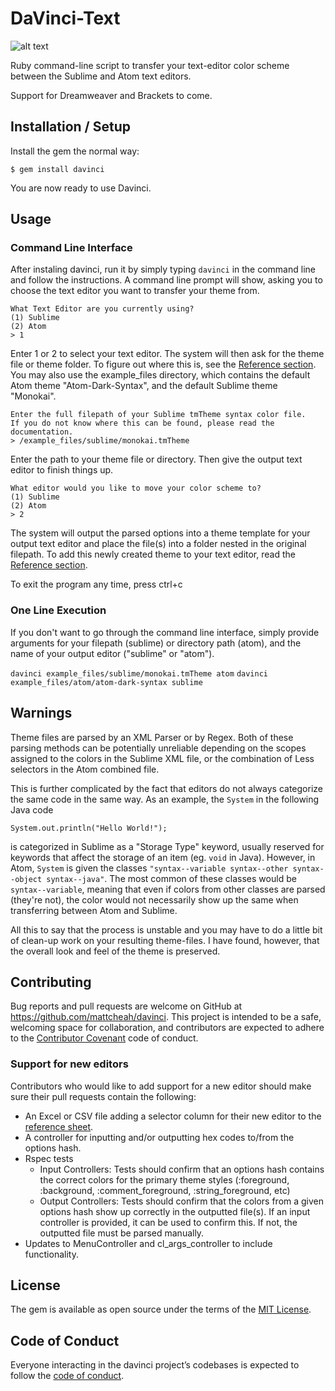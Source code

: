 # DaVinci-Text

![alt text](https://circleci.com/gh/mattcheah/davinci.svg?style=shield&circle-token=5a1e0343c196170c3abe3387d7014657fef4b700 "")

Ruby command-line script to transfer your text-editor color scheme between the Sublime and Atom text editors. 

Support for Dreamweaver and Brackets to come.

## Installation / Setup

Install the gem the normal way:

    $ gem install davinci
    
You are now ready to use Davinci.

## Usage

### Command Line Interface

After instaling davinci, run it by simply typing `davinci` in the command line and follow the instructions.
A command line prompt will show, asking you to choose the text editor you want to transfer your theme from. 

    What Text Editor are you currently using?
    (1) Sublime
    (2) Atom
    > 1

Enter 1 or 2 to select your text editor. The system will then ask for the theme file or theme folder. 
To figure out where this is, see the [Reference section](https://github.com/mattcheah/davinci/blob/master/REFERENCE.md).
You may also use the example_files directory, which contains the default Atom theme "Atom-Dark-Syntax", and the default Sublime theme "Monokai".  

    Enter the full filepath of your Sublime tmTheme syntax color file.
    If you do not know where this can be found, please read the documentation.
    > /example_files/sublime/monokai.tmTheme
    
Enter the path to your theme file or directory. Then give the output text editor to finish things up. 

    What editor would you like to move your color scheme to?
    (1) Sublime
    (2) Atom
    > 2

The system will output the parsed options into a theme template for your output text editor and place the file(s) into a folder nested in the original filepath. 
To add this newly created theme to your text editor, read the [Reference section](https://github.com/mattcheah/davinci/blob/master/REFERENCE.md). 

To exit the program any time, press ctrl+c
    
### One Line Execution

If you don't want to go through the command line interface, simply provide arguments for your filepath (sublime) or directory path (atom), and the name of your output editor ("sublime" or "atom").

`davinci example_files/sublime/monokai.tmTheme atom`
`davinci example_files/atom/atom-dark-syntax sublime`

## Warnings

Theme files are parsed by an XML Parser or by Regex. Both of these parsing methods can be potentially unreliable depending on the scopes assigned to the colors in the Sublime XML file, or the combination of Less selectors in the Atom combined file. 

This is further complicated by the fact that editors do not always categorize the same code in the same way. As an example, the `System` in the following Java code

    System.out.println("Hello World!");

is categorized in Sublime as a "Storage Type" keyword, usually reserved for keywords that affect the storage of an item (eg. `void` in Java). However, in Atom, `System` is given the classes `"syntax--variable syntax--other syntax--object syntax--java"`. The most common of these classes would be `syntax--variable`, meaning that even if colors from other classes are parsed (they're not), the color would not necessarily show up the same when transferring between Atom and Sublime.  

All this to say that the process is unstable and you may have to do a little bit of clean-up work on your resulting theme-files. I have found, however, that the overall look and feel of the theme is preserved.

## Contributing

Bug reports and pull requests are welcome on GitHub at https://github.com/mattcheah/davinci. This project is intended to be a safe, welcoming space for collaboration, and contributors are expected to adhere to the [Contributor Covenant](http://contributor-covenant.org) code of conduct.

### Support for new editors

Contributors who would like to add support for a new editor should make sure their pull requests contain the following: 
* An Excel or CSV file adding a selector column for their new editor to the [reference sheet](https://docs.google.com/spreadsheets/d/1DqhOP7L2ApQSOU6tKnh1Bx-92pzY7-BJK2Yccf6wr-c/edit?usp=sharing). 
* A controller for inputting and/or outputting hex codes to/from the options hash.
* Rspec tests
    * Input Controllers: Tests should confirm that an options hash contains the correct colors for the primary theme styles (:foreground, :background, :comment_foreground, :string_foreground, etc)
    * Output Controllers: Tests should confirm that the colors from a given options hash show up correctly in the outputted file(s). If an input controller is provided, it can be used to confirm this. If not, the outputted file must be parsed manually. 
* Updates to MenuController and cl_args_controller to include functionality.

## License

The gem is available as open source under the terms of the [MIT License](http://opensource.org/licenses/MIT).

## Code of Conduct

Everyone interacting in the davinci project’s codebases is expected to follow the [code of conduct](https://github.com/mattcheah/davinci/blob/master/CODE_OF_CONDUCT.md).